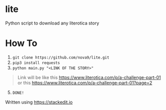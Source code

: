 # lite
Python script to download any literotica story

# How To

 1. `git clone https://github.com/nova9/lite.git`
 2. `pip3 install requests`
 3. `python main.py "<LINK OF THE STORY>"`
>Link will be like this
> https://www.literotica.com/p/a-challenge-part-01
> or this
> https://www.literotica.com/p/a-challenge-part-01?page=2

 5. `DONE!`







Written using https://stackedit.io

